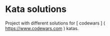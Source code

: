 # Kata solutions
Project with different solutions for [ codewars ] ( https://www.codewars.com ) katas.
